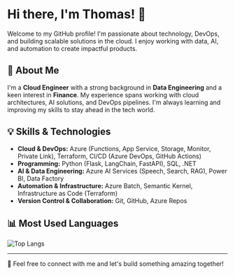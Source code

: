 # Hi there, I'm Thomas! 👋

Welcome to my GitHub profile! I'm passionate about technology, DevOps, and building scalable solutions in the cloud. I enjoy working with data, AI, and automation to create impactful products. 

## 🚀 About Me
I'm a **Cloud Engineer** with a strong background in **Data Engineering** and a keen interest in **Finance**. My experience spans working with cloud architectures, AI solutions, and DevOps pipelines. I'm always learning and improving my skills to stay ahead in the tech world.

## 💡 Skills & Technologies
- **Cloud & DevOps:** Azure (Functions, App Service, Storage, Monitor, Private Link), Terraform, CI/CD (Azure DevOps, GitHub Actions)
- **Programming:** Python (Flask, LangChain, FastAPI), SQL, .NET
- **AI & Data Engineering:** Azure AI Services (Speech, Search, RAG), Power BI, Data Factory
- **Automation & Infrastructure:** Azure Batch, Semantic Kernel, Infrastructure as Code (Terraform)
- **Version Control & Collaboration:** Git, GitHub, Azure Repos

## 📊 Most Used Languages
![Top Langs](https://github-readme-stats.vercel.app/api/top-langs/?username=thomasfgomez7&layout=compact)

---

💬 Feel free to connect with me and let's build something amazing together!
